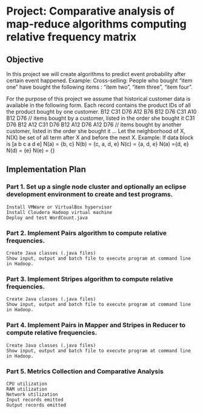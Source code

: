 # Project: Comparative analysis of map-reduce algorithms computing relative frequency matrix

## Objective

In this project we will create algorithms to predict event probability after certain event happened.
Example: Cross-selling: People who bought “item one” have bought the following items : “item two”, “item three”, “item four”.

For the purpose of this project we assume that historical customer data is available in the following form.
Each record contains the product IDs of all the product bought by one customer.
  B12 C31 D76 A12 B76 B12 D76 C31 A10 B12 D76      // items bought by a customer, listed in the order she bought it
  C31 D76 B12 A12 C31 D76 B12 A12 D76 A12 D76 	  // items bought by another customer, listed in the order she bought it
…
Let the neighborhood of X, N(X) be set of all term after X and before the next X.
Example: If data block is [a b c a d e]
  N(a) = {b, c}
  N(b) = {c, a, d, e}
  N(c) = {a, d, e}
  N(a) ={d, e}
  N(d) = {e}
  N(e) = {}


## Implementation Plan

### Part 1. Set up a single node cluster and optionally an eclipse development environment to create and test programs.
    Install VMWare or VirtualBox hypervisor
    Install Cloudera Hadoop virtual machine
    Deploy and test WordCount.java

### Part 2. Implement Pairs algorithm to compute relative frequencies.
    Create Java classes (.java files)
    Show input, output and batch file to execute program at command line in Hadoop.

### Part 3. Implement Stripes algorithm to compute relative frequencies.
    Create Java classes (.java files)
    Show input, output and batch file to execute program at command line in Hadoop.

### Part 4. Implement Pairs in Mapper and Stripes in Reducer to compute relative frequencies.
    Create Java classes (.java files)
    Show input, output and batch file to execute program at command line in Hadoop.

### Part 5. Metrics Collection and Comparative Analysis
    CPU utilization
    RAM utilization
    Network utilization
    Input records emitted
    Output records emitted
